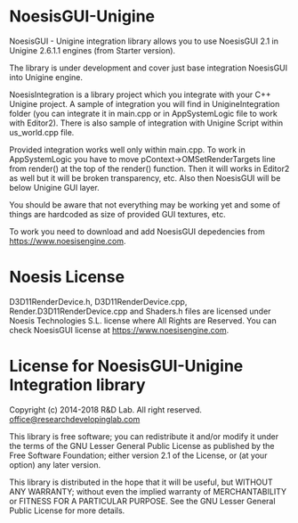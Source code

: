 # NoesisGUI-Unigine
NoesisGUI - Unigine integration library allows you to use NoesisGUI 2.1 in Unigine 2.6.1.1 engines (from Starter version).

The library is under development and cover just base integration NoesisGUI into Unigine engine.

NoesisIntegration is a library project which you integrate with your C++ Unigine project. A sample of integration you will find in UnigineIntegration folder (you can integrate it in main.cpp or in AppSystemLogic file to work with Editor2). There is also sample of integration with Unigine Script within us_world.cpp file. 

Provided integration works well only within main.cpp. To work in AppSystemLogic you have to move pContext->OMSetRenderTargets line from render() at the top of the render() function. Then it will works in Editor2 as well but it will be broken transparency, etc. Also then NoesisGUI will be below Unigine GUI layer.

You should be aware that not everything may be working yet and some of things are hardcoded as size of provided GUI textures, etc.

To work you need to download and add NoesisGUI depedencies from https://www.noesisengine.com.

# Noesis License
  D3D11RenderDevice.h, D3D11RenderDevice.cpp, Render.D3D11RenderDevice.cpp and Shaders.h files are licensed under Noesis Technologies S.L.   license where All Rights are Reserved. You can check NoesisGUI license at https://www.noesisengine.com.

# License for NoesisGUI-Unigine Integration library
  Copyright (c) 2014-2018 R&D Lab. All right reserved.
  office@researchdevelopinglab.com
  
  This library is free software; you can redistribute it and/or
  modify it under the terms of the GNU Lesser General Public
  License as published by the Free Software Foundation; either
  version 2.1 of the License, or (at your option) any later version.
  
  This library is distributed in the hope that it will be useful,
  but WITHOUT ANY WARRANTY; without even the implied warranty of
  MERCHANTABILITY or FITNESS FOR A PARTICULAR PURPOSE.  See the GNU
  Lesser General Public License for more details.

